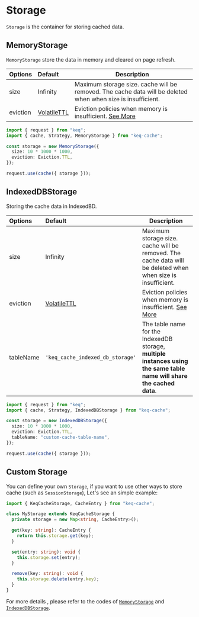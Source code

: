 # Storage

`Storage` is the container for storing cached data.

## MemoryStorage

`MemoryStorage` store the data in memory and cleared on page refresh.

| **Options** | **Default**                              | **Description**                                                                                             |
| :---------- | :--------------------------------------- | ----------------------------------------------------------------------------------------------------------- |
| size        | Infinity                                 | Maximum storage size. cache will be removed. The cache data will be deleted when when size is insufficient. |
| eviction    | [VolatileTTL](./eviction.md#volatilettl) | Eviction policies when memory is insufficient. [See More](./eviction.md)                                    |

```typescript
import { request } from "keq";
import { cache, Strategy, MemoryStorage } from "keq-cache";

const storage = new MemoryStorage({
  size: 10 * 1000 * 1000,
  eviction: Eviction.TTL,
});

request.use(cache({ storage }));
```

## IndexedDBStorage

Storing the cache data in IndexedBD.

| **Options** | **Default**                              | **Description**                                                                                                        |
| :---------- | :--------------------------------------- | ---------------------------------------------------------------------------------------------------------------------- |
| size        | Infinity                                 | Maximum storage size. cache will be removed. The cache data will be deleted when when size is insufficient.            |
| eviction    | [VolatileTTL](./eviction.md#volatilettl) | Eviction policies when memory is insufficient. [See More](./eviction.md)                                               |
| tableName   | `'keq_cache_indexed_db_storage'`         | The table name for the IndexedDB storage, **multiple instances using the same table name will share the cached data**. |

```typescript
import { request } from "keq";
import { cache, Strategy, IndexedDBStorage } from "keq-cache";

const storage = new IndexedDBStorage({
  size: 10 * 1000 * 1000,
  eviction: Eviction.TTL,
  tableName: "custom-cache-table-name",
});

request.use(cache({ storage }));
```

## Custom Storage

You can define your own `Storage`, if you want to use other ways to store cache (such as `SessionStorage`), Let's see an simple example:

```typescript
import { KeqCacheStorage, CacheEntry } from "keq-cache";

class MyStorage extends KeqCacheStorage {
  private storage = new Map<string, CacheEntry>();

  get(key: string): CacheEntry {
    return this.storage.get(key);
  }

  set(entry: string): void {
    this.storage.set(entry);
  }

  remove(key: string): void {
    this.storage.delete(entry.key);
  }
}
```

For more details , please refer to the codes of [`MemoryStorage`](../src/storage/memory-storage/memory-storage.ts) and [`IndexedDBStorage`](../src/storage/indexed-db-storage/indexed-db-storage.ts).
